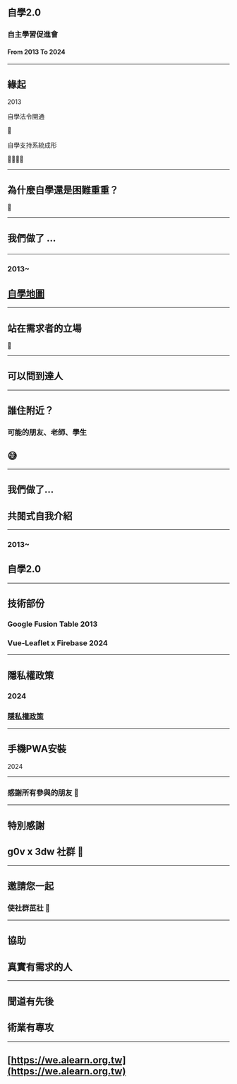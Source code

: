 
## 自學2.0
### 自主學習促進會
####  From 2013   To  2024

---

## 緣起  
2013  

自學法令開通  

💫  

自學支持系統成形  

👬👭👬👭  

---

## 為什麼自學還是困難重重？

🐌

---
## 我們做了 ...
### 

---

### 2013~  
## [自學地圖](https://map.alearn.org.tw)  

---

## 站在需求者的立場  
🐾  

---

## 可以問到達人  

---

## 誰住附近？  
### 可能的朋友、老師、學生  
## 😅  

---

## 我們做了...  
## 共閱式自我介紹  

---
  
### 2013~
## 自學2.0

---

## 技術部份  
### Google Fusion Table 2013  
### Vue-Leaflet x Firebase 2024  

---

## 隱私權政策  
### 2024  
### [隱私權政策](https://we.alearn.org.tw/privacy-policy)  

---

## 手機PWA安裝
2024

---

### 感謝所有參與的朋友 👏  

---

## 特別感謝  
## g0v   x   3dw 社群  👏  

---

## 邀請您一起
### 使社群茁壯  💪  

---

## 協助
## 真實有需求的人
---
  
## 聞道有先後
## 術業有專攻

---
## [https://we.alearn.org.tw](https://we.alearn.org.tw)

